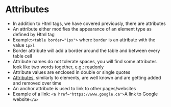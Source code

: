 # Attributes

* In addition to Html tags, we have covered previously, there are attributes
* An attribute either modifies the appearance of an element type as defined by Html tag
* Example:`<table border="1px">` where `border` is an attribute with the value `1pxl`
* Border attribute will add a border around the table and between every table cell
* Attribute names do not tolerate spaces, you will find some attributes look like two words together, e.g.: [readonly](https://www.w3schools.com/tags/att_readonly.asp)
* Attribute values are enclosed in double or single quotes
* [Attributes](https://www.w3schools.com/tags/ref_attributes.asp), similarly to elements, are well known and are getting added and removed over time
* An anchor attribute is used to link to other pages/websites
* Example of a link: `<a href="https://www.google.ca">`A link to Google website`</a>`



